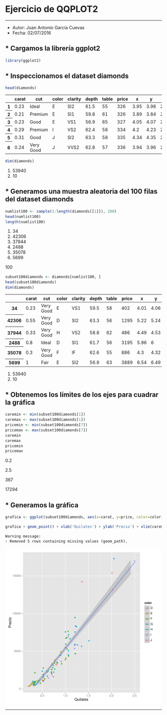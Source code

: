 
# Ejercicio de QQPLOT2
***

- Autor: Juan Antonio García Cuevas
- Fecha: 02/07/2016

## * Cargamos la librería ggplot2


```R
library(ggplot2)
```

## * Inspeccionamos el dataset diamonds


```R
head(diamonds)
```




<table>
<thead><tr><th></th><th scope=col>carat</th><th scope=col>cut</th><th scope=col>color</th><th scope=col>clarity</th><th scope=col>depth</th><th scope=col>table</th><th scope=col>price</th><th scope=col>x</th><th scope=col>y</th><th scope=col>z</th></tr></thead>
<tbody>
	<tr><th scope=row>1</th><td>0.23</td><td>Ideal</td><td>E</td><td>SI2</td><td>61.5</td><td>55</td><td>326</td><td>3.95</td><td>3.98</td><td>2.43</td></tr>
	<tr><th scope=row>2</th><td>0.21</td><td>Premium</td><td>E</td><td>SI1</td><td>59.8</td><td>61</td><td>326</td><td>3.89</td><td>3.84</td><td>2.31</td></tr>
	<tr><th scope=row>3</th><td>0.23</td><td>Good</td><td>E</td><td>VS1</td><td>56.9</td><td>65</td><td>327</td><td>4.05</td><td>4.07</td><td>2.31</td></tr>
	<tr><th scope=row>4</th><td>0.29</td><td>Premium</td><td>I</td><td>VS2</td><td>62.4</td><td>58</td><td>334</td><td>4.2</td><td>4.23</td><td>2.63</td></tr>
	<tr><th scope=row>5</th><td>0.31</td><td>Good</td><td>J</td><td>SI2</td><td>63.3</td><td>58</td><td>335</td><td>4.34</td><td>4.35</td><td>2.75</td></tr>
	<tr><th scope=row>6</th><td>0.24</td><td>Very Good</td><td>J</td><td>VVS2</td><td>62.8</td><td>57</td><td>336</td><td>3.94</td><td>3.96</td><td>2.48</td></tr>
</tbody>
</table>





```R
dim(diamonds)
```




<ol class=list-inline>
	<li>53940</li>
	<li>10</li>
</ol>




## * Generamos una muestra aleatoria del 100 filas del dataset diamonds


```R
numlist100 <- sample(1:length(diamonds[[1]]), 100)
head(numlist100)
length(numlist100)
```




<ol class=list-inline>
	<li>34</li>
	<li>42306</li>
	<li>37944</li>
	<li>2488</li>
	<li>35078</li>
	<li>5699</li>
</ol>







100




```R
subset100diamonds <- diamonds[numlist100, ]
head(subset100diamonds)
dim(diamonds)
```




<table>
<thead><tr><th></th><th scope=col>carat</th><th scope=col>cut</th><th scope=col>color</th><th scope=col>clarity</th><th scope=col>depth</th><th scope=col>table</th><th scope=col>price</th><th scope=col>x</th><th scope=col>y</th><th scope=col>z</th></tr></thead>
<tbody>
	<tr><th scope=row>34</th><td>0.23</td><td>Very Good</td><td>E</td><td>VS1</td><td>59.5</td><td>58</td><td>402</td><td>4.01</td><td>4.06</td><td>2.4</td></tr>
	<tr><th scope=row>42306</th><td>0.55</td><td>Very Good</td><td>D</td><td>SI2</td><td>63.3</td><td>56</td><td>1295</td><td>5.22</td><td>5.24</td><td>3.31</td></tr>
	<tr><th scope=row>37944</th><td>0.33</td><td>Very Good</td><td>H</td><td>VS2</td><td>58.8</td><td>62</td><td>486</td><td>4.49</td><td>4.53</td><td>2.65</td></tr>
	<tr><th scope=row>2488</th><td>0.8</td><td>Ideal</td><td>D</td><td>SI1</td><td>61.7</td><td>56</td><td>3195</td><td>5.96</td><td>6</td><td>3.69</td></tr>
	<tr><th scope=row>35078</th><td>0.3</td><td>Very Good</td><td>F</td><td>IF</td><td>62.6</td><td>55</td><td>886</td><td>4.3</td><td>4.32</td><td>2.7</td></tr>
	<tr><th scope=row>5699</th><td>1</td><td>Fair</td><td>E</td><td>SI2</td><td>56.9</td><td>63</td><td>3889</td><td>6.54</td><td>6.49</td><td>3.71</td></tr>
</tbody>
</table>







<ol class=list-inline>
	<li>53940</li>
	<li>10</li>
</ol>




## * Obtenemos los límites de los ejes para cuadrar la gráfica


```R
caremin <- min(subset100diamonds[1])
caremax <- max(subset100diamonds[1])
pricemin <- min(subset100diamonds[7])
pricemax <- max(subset100diamonds[7])
caremin
caremax
pricemin
pricemax
```




0.2






2.5






367






17294



## * Generamos la gráfica


```R
grafica <- ggplot(subset100diamonds, aes(x=carat, y=price, color=color))
```


```R
grafica + geom_point() + xlab('Quilates') + ylab('Precio') + xlim(caremin, caremax) + ylim(pricemin, pricemax) + geom_smooth(method = 'lm', formula=y~x, aes(group=1))
```

    Warning message:
    : Removed 5 rows containing missing values (geom_path).


![svg](images/output_14_1.svg)


***
